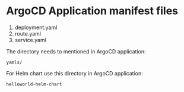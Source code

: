 # ArgoCD Application manifest files

1. deployment.yaml
2. route.yaml
3. service.yaml

The directory needs to mentioned in ArgoCD application:
```
yamls/
```

For Helm chart use this directory in ArgoCD application:
```
helloworld-helm-chart
```
